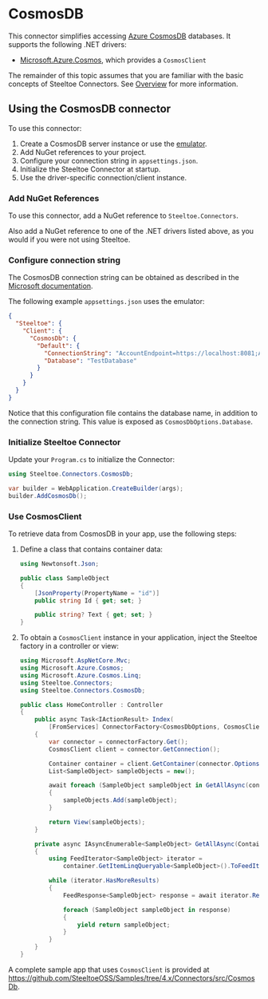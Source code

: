 # CosmosDB

This connector simplifies accessing [Azure CosmosDB](https://azure.microsoft.com/products/cosmos-db/) databases.
It supports the following .NET drivers:

- [Microsoft.Azure.Cosmos](https://www.nuget.org/packages/Microsoft.Azure.Cosmos), which provides a `CosmosClient`

The remainder of this topic assumes that you are familiar with the basic concepts of Steeltoe Connectors. See [Overview](./usage.md) for more information.

## Using the CosmosDB connector

To use this connector:

1. Create a CosmosDB server instance or use the [emulator](https://learn.microsoft.com/azure/cosmos-db/local-emulator).
1. Add NuGet references to your project.
1. Configure your connection string in `appsettings.json`.
1. Initialize the Steeltoe Connector at startup.
1. Use the driver-specific connection/client instance.

### Add NuGet References

To use this connector, add a NuGet reference to `Steeltoe.Connectors`.

Also add a NuGet reference to one of the .NET drivers listed above, as you would if you were not using Steeltoe.

### Configure connection string

The CosmosDB connection string can be obtained as described in the [Microsoft documentation](https://learn.microsoft.com/azure/cosmos-db/nosql/how-to-dotnet-get-started#retrieve-your-account-connection-string).

The following example `appsettings.json` uses the emulator:

```json
{
  "Steeltoe": {
    "Client": {
      "CosmosDb": {
        "Default": {
          "ConnectionString": "AccountEndpoint=https://localhost:8081;AccountKey=C2y6yDjf5/R+ob0N8A7Cgv30VRDJIWEHLM+4QDU5DE2nQ9nDuVTqobD4b8mGGyPMbIZnqyMsEcaGQy67XIw/Jw==",
          "Database": "TestDatabase"
        }
      }
    }
  }
}
```

Notice that this configuration file contains the database name, in addition to the connection string. This value is exposed
as `CosmosDbOptions.Database`.

### Initialize Steeltoe Connector

Update your `Program.cs` to initialize the Connector:

```csharp
using Steeltoe.Connectors.CosmosDb;

var builder = WebApplication.CreateBuilder(args);
builder.AddCosmosDb();
```

### Use CosmosClient

To retrieve data from CosmosDB in your app, use the following steps:

1. Define a class that contains container data:

    ```csharp
    using Newtonsoft.Json;

    public class SampleObject
    {
        [JsonProperty(PropertyName = "id")]
        public string Id { get; set; }

        public string? Text { get; set; }
    }
    ```

1. To obtain a `CosmosClient` instance in your application, inject the Steeltoe factory in a controller or view:

    ```csharp
    using Microsoft.AspNetCore.Mvc;
    using Microsoft.Azure.Cosmos;
    using Microsoft.Azure.Cosmos.Linq;
    using Steeltoe.Connectors;
    using Steeltoe.Connectors.CosmosDb;

    public class HomeController : Controller
    {
        public async Task<IActionResult> Index(
            [FromServices] ConnectorFactory<CosmosDbOptions, CosmosClient> connectorFactory)
        {
            var connector = connectorFactory.Get();
            CosmosClient client = connector.GetConnection();

            Container container = client.GetContainer(connector.Options.Database, "TestContainer");
            List<SampleObject> sampleObjects = new();

            await foreach (SampleObject sampleObject in GetAllAsync(container))
            {
                sampleObjects.Add(sampleObject);
            }

            return View(sampleObjects);
        }

        private async IAsyncEnumerable<SampleObject> GetAllAsync(Container container)
        {
            using FeedIterator<SampleObject> iterator =
                container.GetItemLinqQueryable<SampleObject>().ToFeedIterator();

            while (iterator.HasMoreResults)
            {
                FeedResponse<SampleObject> response = await iterator.ReadNextAsync();

                foreach (SampleObject sampleObject in response)
                {
                    yield return sampleObject;
                }
            }
        }
    }
    ```

A complete sample app that uses `CosmosClient` is provided at https://github.com/SteeltoeOSS/Samples/tree/4.x/Connectors/src/CosmosDb.
